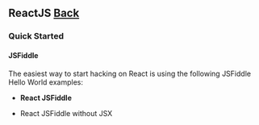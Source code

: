 ## ReactJS [Back](./../JavaScript.md)

### Quick Started

#### JSFiddle

The easiest way to start hacking on React is using the following JSFiddle Hello World examples:

-  **React JSFiddle**



-  React JSFiddle without JSX